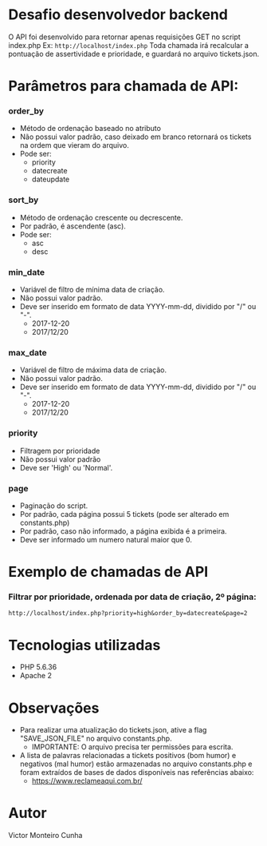 # Desafio desenvolvedor backend

O API foi desenvolvido para retornar apenas requisições GET no script index.php
Ex: ```http://localhost/index.php```
Toda chamada irá recalcular a pontuação de assertividade e prioridade, e guardará no arquivo tickets.json.

# Parâmetros para chamada de API:
### order_by
- Método de ordenação baseado no atributo
- Não possui valor padrão, caso deixado em branco retornará os tickets na ordem que vieram do arquivo.
- Pode ser:
    - priority
    - datecreate
    - dateupdate

### sort_by
- Método de ordenação crescente ou decrescente.
- Por padrão, é ascendente (asc).
- Pode ser:
    - asc
    - desc

### min_date
- Variável de filtro de mínima data de criação.
- Não possui valor padrão.
- Deve ser inserido em formato de data YYYY-mm-dd, dividido por "/" ou "-".
    - 2017-12-20
    - 2017/12/20

### max_date
- Variável de filtro de máxima data de criação.
- Não possui valor padrão.
- Deve ser inserido em formato de data YYYY-mm-dd, dividido por "/" ou "-".
    - 2017-12-20
    - 2017/12/20

### priority
- Filtragem por prioridade
- Não possui valor padrão
- Deve ser 'High' ou 'Normal'.

### page
- Paginação do script.
- Por padrão, cada página possui 5 tickets (pode ser alterado em constants.php)
- Por padrão, caso não informado, a página exibida é a primeira.
- Deve ser informado um numero natural maior que 0.

# Exemplo de chamadas de API
### Filtrar por prioridade, ordenada por data de criação, 2º página:
```http://localhost/index.php?priority=high&order_by=datecreate&page=2```

# Tecnologias utilizadas
- PHP 5.6.36
- Apache 2

# Observações
- Para realizar uma atualização do tickets.json, ative a flag "SAVE_JSON_FILE" no arquivo constants.php.
    - IMPORTANTE: O arquivo precisa ter permissões para escrita.
- A lista de palavras relacionadas a tickets positivos (bom humor) e negativos (mal humor) estão armazenadas no arquivo constants.php e foram extraídos de bases de dados disponíveis nas referências abaixo:
    - https://www.reclameaqui.com.br/

# Autor
Victor Monteiro Cunha